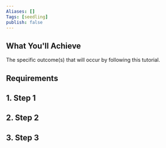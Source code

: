 ```yaml
---
Aliases: []
Tags: [seedling]
publish: false
---
```


## What You'll Achieve

The specific outcome(s) that will occur by following this tutorial.

## Requirements

## 1. Step 1

## 2. Step 2

## 3. Step 3
